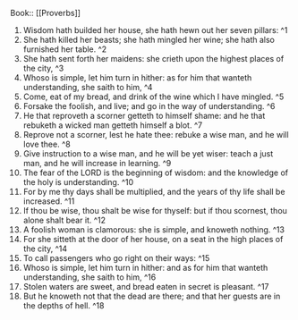  Book:: [[Proverbs]]
 1. Wisdom hath builded her house, she hath hewn out her seven pillars: ^1
 2. She hath killed her beasts; she hath mingled her wine; she hath also furnished her table. ^2
 3. She hath sent forth her maidens: she crieth upon the highest places of the city, ^3
 4. Whoso is simple, let him turn in hither: as for him that wanteth understanding, she saith to him, ^4
 5. Come, eat of my bread, and drink of the wine which I have mingled. ^5
 6. Forsake the foolish, and live; and go in the way of understanding. ^6
 7. He that reproveth a scorner getteth to himself shame: and he that rebuketh a wicked man getteth himself a blot. ^7
 8. Reprove not a scorner, lest he hate thee: rebuke a wise man, and he will love thee. ^8
 9. Give instruction to a wise man, and he will be yet wiser: teach a just man, and he will increase in learning. ^9
 10. The fear of the LORD is the beginning of wisdom: and the knowledge of the holy is understanding. ^10
 11. For by me thy days shall be multiplied, and the years of thy life shall be increased. ^11
 12. If thou be wise, thou shalt be wise for thyself: but if thou scornest, thou alone shalt bear it. ^12
 13. A foolish woman is clamorous: she is simple, and knoweth nothing. ^13
 14. For she sitteth at the door of her house, on a seat in the high places of the city, ^14
 15. To call passengers who go right on their ways: ^15
 16. Whoso is simple, let him turn in hither: and as for him that wanteth understanding, she saith to him, ^16
 17. Stolen waters are sweet, and bread eaten in secret is pleasant. ^17
 18. But he knoweth not that the dead are there; and that her guests are in the depths of hell. ^18
